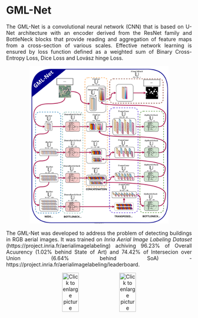 # GML-Net
<p align="justify">
The GML-Net is a convolutional neural network (CNN) that is based on U-Net architecture with an encoder derived from the ResNet family and BottleNeck blocks that provide reading and aggregation of feature maps from a cross-section of various scales. Effective network learning is ensured by loss function defined as a weighted sum of Binary Cross-Entropy Loss, Dice Loss and Lovász hinge Loss.
</p>

<p align="center">
  <img width=75% height=75% src="/Images/GML-Net Architecture.svg"/>
</p>

<p align="justify">
The GML-Net was developed to address the problem of detecting buildings in RGB aerial images. It was trained on <i>Inria Aerial Image Labeling Dataset</i> (https://project.inria.fr/aerialimagelabeling) achiving 96.23% of Overall Acuurency (1.02% behind State of Art) and 74.42% of Intersecion over Union (6.64% behind SoA) - https://project.inria.fr/aerialimagelabeling/leaderboard.
</p>

<p float="left" align="center">
  <img width=30% height=30% src="/Images/Ground_truth_mask.png" title="Click to enlarge picture"/>
  <img width=30% height=30% src="/Images/GML_Net_mask_prediction.png" title="Click to enlarge picture"/> 
</p>
